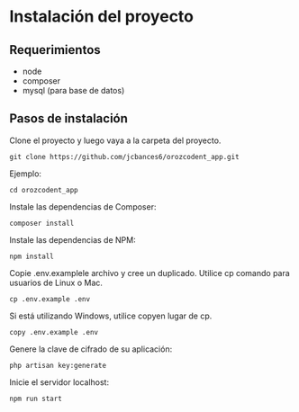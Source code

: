 # Instalación del proyecto

## Requerimientos
- node
- composer
- mysql (para base de datos)

## Pasos de instalación

Clone el proyecto y luego vaya a la carpeta del proyecto.
``` 
git clone https://github.com/jcbances6/orozcodent_app.git
``` 
Ejemplo:
``` 
cd orozcodent_app
``` 
Instale las dependencias de Composer:
``` 
composer install
``` 
Instale las dependencias de NPM:
``` 
npm install
``` 
Copie .env.examplele archivo y cree un duplicado. Utilice cp comando para usuarios de Linux o Mac.
``` 
cp .env.example .env
``` 
Si está utilizando Windows, utilice copyen lugar de cp.
``` 
copy .env.example .env
``` 
Genere la clave de cifrado de su aplicación:
``` 
php artisan key:generate
``` 

Inicie el servidor localhost:
``` 
npm run start
``` 